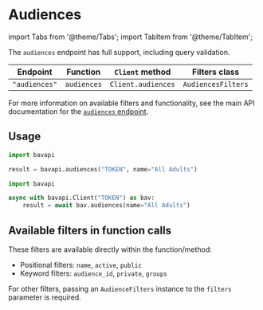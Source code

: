 # Audiences

import Tabs from '@theme/Tabs';
import TabItem from '@theme/TabItem';

The `audiences` endpoint has full support, including query validation.

| Endpoint      | Function    | `Client` method    | Filters class      |
| ------------- | ----------- | ------------------ | ------------------ |
| `"audiences"` | `audiences` | `Client.audiences` | `AudiencesFilters` |

For more information on available filters and functionality, see the main API documentation for the
[`audiences` endpoint](/core-resources/audiences.md).

## Usage

<Tabs>
  <TabItem value="sync" label="Sync" default>

```py title="Using top-level functions"
import bavapi

result = bavapi.audiences("TOKEN", name="All Adults")
```

  </TabItem>
  <TabItem value="async" label="Async">

```py title="Using Client asynchronously"
import bavapi

async with bavapi.Client("TOKEN") as bav:
    result = await bav.audiences(name="All Adults")
```

  </TabItem>
</Tabs>

## Available filters in function calls

These filters are available directly within the function/method:

- Positional filters: `name`, `active`, `public`
- Keyword filters: `audience_id`, `private`, `groups`

For other filters, passing an `AudienceFilters` instance to the `filters` parameter is required.
